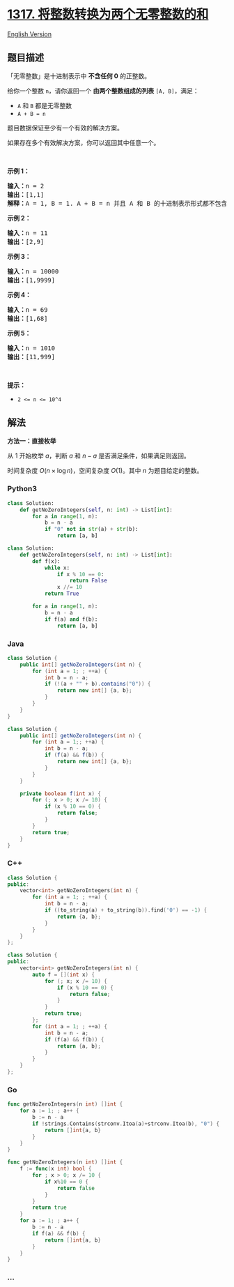 # [1317. 将整数转换为两个无零整数的和](https://leetcode.cn/problems/convert-integer-to-the-sum-of-two-no-zero-integers)

[English Version](/solution/1300-1399/1317.Convert%20Integer%20to%20the%20Sum%20of%20Two%20No-Zero%20Integers/README_EN.md)

## 题目描述

<!-- 这里写题目描述 -->

<p>「无零整数」是十进制表示中 <strong>不含任何 0</strong>&nbsp;的正整数。</p>

<p>给你一个整数&nbsp;<code>n</code>，请你返回一个 <strong>由两个整数组成的列表</strong> <code>[A, B]</code>，满足：</p>

<ul>
	<li><code>A</code> 和 <code>B</code>&nbsp;都是无零整数</li>
	<li><code>A + B = n</code></li>
</ul>

<p>题目数据保证至少有一个有效的解决方案。</p>

<p>如果存在多个有效解决方案，你可以返回其中任意一个。</p>

<p>&nbsp;</p>

<p><strong>示例 1：</strong></p>

<pre><strong>输入：</strong>n = 2
<strong>输出：</strong>[1,1]
<strong>解释：</strong>A = 1, B = 1. A + B = n 并且 A 和 B 的十进制表示形式都不包含任何 0 。
</pre>

<p><strong>示例 2：</strong></p>

<pre><strong>输入：</strong>n = 11
<strong>输出：</strong>[2,9]
</pre>

<p><strong>示例 3：</strong></p>

<pre><strong>输入：</strong>n = 10000
<strong>输出：</strong>[1,9999]
</pre>

<p><strong>示例 4：</strong></p>

<pre><strong>输入：</strong>n = 69
<strong>输出：</strong>[1,68]
</pre>

<p><strong>示例 5：</strong></p>

<pre><strong>输入：</strong>n = 1010
<strong>输出：</strong>[11,999]
</pre>

<p>&nbsp;</p>

<p><strong>提示：</strong></p>

<ul>
	<li><code>2 &lt;= n &lt;= 10^4</code></li>
</ul>

## 解法

<!-- 这里可写通用的实现逻辑 -->

**方法一：直接枚举**

从 $1$ 开始枚举 $a$，判断 $a$ 和 $n - a$ 是否满足条件，如果满足则返回。

时间复杂度 $O(n\times \log n)$，空间复杂度 $O(1)$。其中 $n$ 为题目给定的整数。

<!-- tabs:start -->

### **Python3**

<!-- 这里可写当前语言的特殊实现逻辑 -->

```python
class Solution:
    def getNoZeroIntegers(self, n: int) -> List[int]:
        for a in range(1, n):
            b = n - a
            if "0" not in str(a) + str(b):
                return [a, b]
```

```python
class Solution:
    def getNoZeroIntegers(self, n: int) -> List[int]:
        def f(x):
            while x:
                if x % 10 == 0:
                    return False
                x //= 10
            return True

        for a in range(1, n):
            b = n - a
            if f(a) and f(b):
                return [a, b]
```

### **Java**

<!-- 这里可写当前语言的特殊实现逻辑 -->

```java
class Solution {
    public int[] getNoZeroIntegers(int n) {
        for (int a = 1; ; ++a) {
            int b = n - a;
            if (!(a + "" + b).contains("0")) {
                return new int[] {a, b};
            }
        }
    }
}
```

```java
class Solution {
    public int[] getNoZeroIntegers(int n) {
        for (int a = 1;; ++a) {
            int b = n - a;
            if (f(a) && f(b)) {
                return new int[] {a, b};
            }
        }
    }

    private boolean f(int x) {
        for (; x > 0; x /= 10) {
            if (x % 10 == 0) {
                return false;
            }
        }
        return true;
    }
}
```

### **C++**

```cpp
class Solution {
public:
    vector<int> getNoZeroIntegers(int n) {
        for (int a = 1; ; ++a) {
            int b = n - a;
            if ((to_string(a) + to_string(b)).find('0') == -1) {
                return {a, b};
            }
        }
    }
};
```

```cpp
class Solution {
public:
    vector<int> getNoZeroIntegers(int n) {
        auto f = [](int x) {
            for (; x; x /= 10) {
                if (x % 10 == 0) {
                    return false;
                }
            }
            return true;
        };
        for (int a = 1; ; ++a) {
            int b = n - a;
            if (f(a) && f(b)) {
                return {a, b};
            }
        }
    }
};
```

### **Go**

```go
func getNoZeroIntegers(n int) []int {
	for a := 1; ; a++ {
		b := n - a
		if !strings.Contains(strconv.Itoa(a)+strconv.Itoa(b), "0") {
			return []int{a, b}
		}
	}
}
```

```go
func getNoZeroIntegers(n int) []int {
	f := func(x int) bool {
		for ; x > 0; x /= 10 {
			if x%10 == 0 {
				return false
			}
		}
		return true
	}
	for a := 1; ; a++ {
		b := n - a
		if f(a) && f(b) {
			return []int{a, b}
		}
	}
}
```

### **...**

```

```

<!-- tabs:end -->
